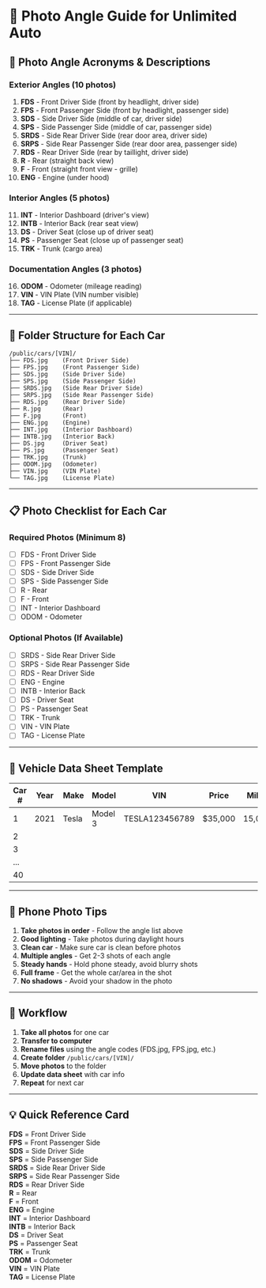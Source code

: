# 📸 Photo Angle Guide for Unlimited Auto

## 🎯 **Photo Angle Acronyms & Descriptions**

### **Exterior Angles (10 photos)**
1. **FDS** - Front Driver Side (front by headlight, driver side)
2. **FPS** - Front Passenger Side (front by headlight, passenger side)  
3. **SDS** - Side Driver Side (middle of car, driver side)
4. **SPS** - Side Passenger Side (middle of car, passenger side)
5. **SRDS** - Side Rear Driver Side (rear door area, driver side)
6. **SRPS** - Side Rear Passenger Side (rear door area, passenger side)
7. **RDS** - Rear Driver Side (rear by taillight, driver side)
8. **R** - Rear (straight back view)
9. **F** - Front (straight front view - grille)
10. **ENG** - Engine (under hood)

### **Interior Angles (5 photos)**
11. **INT** - Interior Dashboard (driver's view)
12. **INTB** - Interior Back (rear seat view)
13. **DS** - Driver Seat (close up of driver seat)
14. **PS** - Passenger Seat (close up of passenger seat)
15. **TRK** - Trunk (cargo area)

### **Documentation Angles (3 photos)**
16. **ODOM** - Odometer (mileage reading)
17. **VIN** - VIN Plate (VIN number visible)
18. **TAG** - License Plate (if applicable)

---

## 📁 **Folder Structure for Each Car**

```
/public/cars/[VIN]/
├── FDS.jpg    (Front Driver Side)
├── FPS.jpg    (Front Passenger Side)
├── SDS.jpg    (Side Driver Side)
├── SPS.jpg    (Side Passenger Side)
├── SRDS.jpg   (Side Rear Driver Side)
├── SRPS.jpg   (Side Rear Passenger Side)
├── RDS.jpg    (Rear Driver Side)
├── R.jpg      (Rear)
├── F.jpg      (Front)
├── ENG.jpg    (Engine)
├── INT.jpg    (Interior Dashboard)
├── INTB.jpg   (Interior Back)
├── DS.jpg     (Driver Seat)
├── PS.jpg     (Passenger Seat)
├── TRK.jpg    (Trunk)
├── ODOM.jpg   (Odometer)
├── VIN.jpg    (VIN Plate)
└── TAG.jpg    (License Plate)
```

---

## 📋 **Photo Checklist for Each Car**

### **Required Photos (Minimum 8)**
- [ ] FDS - Front Driver Side
- [ ] FPS - Front Passenger Side  
- [ ] SDS - Side Driver Side
- [ ] SPS - Side Passenger Side
- [ ] R - Rear
- [ ] F - Front
- [ ] INT - Interior Dashboard
- [ ] ODOM - Odometer

### **Optional Photos (If Available)**
- [ ] SRDS - Side Rear Driver Side
- [ ] SRPS - Side Rear Passenger Side
- [ ] RDS - Rear Driver Side
- [ ] ENG - Engine
- [ ] INTB - Interior Back
- [ ] DS - Driver Seat
- [ ] PS - Passenger Seat
- [ ] TRK - Trunk
- [ ] VIN - VIN Plate
- [ ] TAG - License Plate

---

## 🚗 **Vehicle Data Sheet Template**

| Car # | Year | Make | Model | VIN | Price | Miles | Color | Status | Photos Taken |
|-------|------|------|-------|-----|-------|-------|-------|--------|--------------|
| 1 | 2021 | Tesla | Model 3 | TESLA123456789 | $35,000 | 15,000 | White | Ready | ✅ |
| 2 | | | | | | | | | |
| 3 | | | | | | | | | |
| ... | | | | | | | | | |
| 40 | | | | | | | | | |

---

## 📱 **Phone Photo Tips**

1. **Take photos in order** - Follow the angle list above
2. **Good lighting** - Take photos during daylight hours
3. **Clean car** - Make sure car is clean before photos
4. **Multiple angles** - Get 2-3 shots of each angle
5. **Steady hands** - Hold phone steady, avoid blurry shots
6. **Full frame** - Get the whole car/area in the shot
7. **No shadows** - Avoid your shadow in the photo

---

## 🔄 **Workflow**

1. **Take all photos** for one car
2. **Transfer to computer** 
3. **Rename files** using the angle codes (FDS.jpg, FPS.jpg, etc.)
4. **Create folder** `/public/cars/[VIN]/`
5. **Move photos** to the folder
6. **Update data sheet** with car info
7. **Repeat** for next car

---

## 💡 **Quick Reference Card**

**FDS** = Front Driver Side  
**FPS** = Front Passenger Side  
**SDS** = Side Driver Side  
**SPS** = Side Passenger Side  
**SRDS** = Side Rear Driver Side  
**SRPS** = Side Rear Passenger Side  
**RDS** = Rear Driver Side  
**R** = Rear  
**F** = Front  
**ENG** = Engine  
**INT** = Interior Dashboard  
**INTB** = Interior Back  
**DS** = Driver Seat  
**PS** = Passenger Seat  
**TRK** = Trunk  
**ODOM** = Odometer  
**VIN** = VIN Plate  
**TAG** = License Plate
